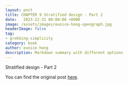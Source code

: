 ```yaml
---
layout: post
title: CHAPTER 9 Stratified design - Part 2
date:   2023-12-31 00:00:00 +0900
image: /assets/images/eunice-hong-opengraph.jpg
headerImage: false
tag:
- grokking-simplicity
category: book
author: eunice-hong
description: Markdown summary with different options
---
```


Stratified design - Part 2

You can find the original post [here](https://livebook.manning.com/book/grokking-simplicity/chapter-9/).
